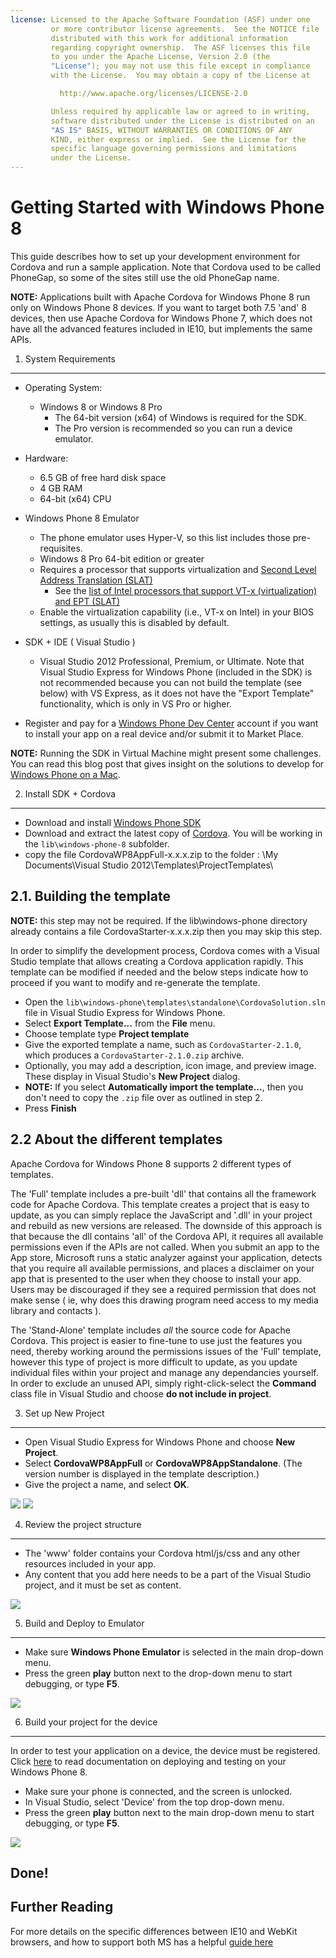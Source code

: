 ```yaml
---
license: Licensed to the Apache Software Foundation (ASF) under one
         or more contributor license agreements.  See the NOTICE file
         distributed with this work for additional information
         regarding copyright ownership.  The ASF licenses this file
         to you under the Apache License, Version 2.0 (the
         "License"); you may not use this file except in compliance
         with the License.  You may obtain a copy of the License at

           http://www.apache.org/licenses/LICENSE-2.0

         Unless required by applicable law or agreed to in writing,
         software distributed under the License is distributed on an
         "AS IS" BASIS, WITHOUT WARRANTIES OR CONDITIONS OF ANY
         KIND, either express or implied.  See the License for the
         specific language governing permissions and limitations
         under the License.
---
```


Getting Started with Windows Phone 8
==================================

This guide describes how to set up your development environment for Cordova and run a sample application.  Note that Cordova used to be called PhoneGap, so some of the sites still use the old PhoneGap name.

__NOTE:__ Applications built with Apache Cordova for Windows Phone 8 run only on Windows Phone 8 devices. If you want to target both 7.5 'and' 8 devices, then use Apache Cordova for Windows Phone 7, which does not have all the advanced features included in IE10, but implements the same APIs.

1. System Requirements
---------------

- Operating System:
    - Windows 8 or Windows 8 Pro
        - The 64-bit version (x64) of Windows is required for the SDK.
        - The Pro version is recommended so you can run a device emulator.

- Hardware:
    - 6.5 GB of free hard disk space
    - 4 GB RAM
    - 64-bit (x64) CPU

- Windows Phone 8 Emulator
    - The phone emulator uses Hyper-V, so this list includes those pre-requisites.
    - Windows 8 Pro 64-bit edition or greater
    - Requires a processor that supports virtualization and [Second Level Address Translation (SLAT)](http://en.wikipedia.org/wiki/Second_Level_Address_Translation)
        - See the [list of Intel processors that support VT-x (virtualization) and EPT (SLAT)](http://ark.intel.com/Products/VirtualizationTechnology)
    - Enable the virtualization capability (i.e., VT-x on Intel) in your BIOS settings, as usually this is disabled by default.

- SDK + IDE ( Visual Studio )
    - Visual Studio 2012 Professional, Premium, or Ultimate. Note that Visual Studio Express for Windows Phone (included in the SDK) is not recommended because you can not build the template (see below) with VS Express, as it does not have the "Export Template" functionality, which is only in VS Pro or higher.

- Register and pay for a [Windows Phone Dev Center](http://dev.windowsphone.com/en-us/publish) account if you want to install your app on a real device and/or submit it to Market Place.

__NOTE:__ Running the SDK in Virtual Machine might present some challenges. You can read this blog post that gives insight on the solutions to develop for [Windows Phone on a Mac](http://aka.ms/BuildaWP8apponaMac).


2. Install SDK + Cordova
----------------------------

- Download and install [Windows Phone SDK](http://www.microsoft.com/en-us/download/details.aspx?id=35471)
- Download and extract the latest copy of [Cordova](http://phonegap.com/download). You will be working in the `lib\windows-phone-8` subfolder.
- copy the file CordovaWP8AppFull-x.x.x.zip to the folder : \My Documents\Visual Studio 2012\Templates\ProjectTemplates\


2.1. Building the template
-----------------------------
__NOTE:__ this step may not be required.  If the lib\windows-phone directory already contains a file CordovaStarter-x.x.x.zip then you may skip this step.

In order to simplify the development process, Cordova comes with a Visual Studio template that allows creating a Cordova application rapidly. This template can be modified if needed and the below steps indicate how to proceed if you want to modify and re-generate the template.

- Open the `lib\windows-phone\templates\standalone\CordovaSolution.sln` file in Visual Studio Express for Windows Phone.
- Select __Export Template...__ from the __File__ menu.
- Choose template type __Project template__
- Give the exported template a name, such as `CordovaStarter-2.1.0`, which produces a `CordovaStarter-2.1.0.zip` archive.
- Optionally, you may add a description, icon image, and preview image.  These  display in Visual Studio's __New Project__ dialog.
- __NOTE:__ If you select __Automatically import the template...__, then you don't need to copy the `.zip` file over as outlined in step 2.
- Press __Finish__


2.2 About the different templates
--------------------
Apache Cordova for Windows Phone 8 supports 2 different types of templates.

The 'Full' template includes a pre-built 'dll' that contains all the
framework code for Apache Cordova.  This template creates a project
that is easy to update, as you can simply replace the JavaScript and
'.dll' in your project and rebuild as new versions are released. The
downside of this approach is that because the dll contains 'all' of
the Cordova API, it requires all available permissions even if the
APIs are not called.  When you submit an app to the App store,
Microsoft runs a static analyzer against your application, detects
that you require all available permissions, and places a disclaimer on
your app that is presented to the user when they choose to install
your app.  Users may be discouraged if they see a required permission
that does not make sense ( ie, why does this drawing program need
access to my media library and contacts ).

The 'Stand-Alone' template includes _all_ the source code for Apache
Cordova.  This project is easier to fine-tune to use just the features
you need, thereby working around the permissions issues of the 'Full'
template, however this type of project is more difficult to update, as
you update individual files within your project and manage any
dependancies yourself.  In order to exclude an unused API, simply
right-click-select the __Command__ class file in Visual Studio and
choose __do not include in project__.

3. Set up New Project
--------------------

- Open Visual Studio Express for Windows Phone and choose **New Project**.
- Select **CordovaWP8AppFull** or **CordovaWP8AppStandalone**. (The version number is displayed in the template description.)
- Give the project a name, and select __OK__.

![](img/guide/getting-started/windows-phone-8/FullTemplate.PNG)
![](img/guide/getting-started/windows-phone-8/StandAloneTemplate.PNG)


4. Review the project structure
-------------------------------

- The 'www' folder contains your Cordova html/js/css and any other resources included in your app.
- Any content that you add here needs to be a part of the Visual Studio project, and it must be set as content.

![](img/guide/getting-started/windows-phone-8/projectStructure.PNG)


5. Build and Deploy to Emulator
-------------------------------

- Make sure **Windows Phone Emulator** is selected in the main drop-down menu.
- Press the green **play** button next to the drop-down menu to start debugging, or type __F5__.

![](img/guide/getting-started/windows-phone-8/BuildEmulator.PNG)


6. Build your project for the device
------------------------------------

In order to test your application on a device, the device must be registered. Click [here](http://msdn.microsoft.com/en-us/library/gg588378(v=VS.92).aspx) to read documentation on deploying and testing on your Windows Phone 8.

- Make sure your phone is connected, and the screen is unlocked.
- In Visual Studio, select 'Device' from the top drop-down menu.
- Press the green **play** button next to the main drop-down menu to start debugging, or type __F5__.

![](img/guide/getting-started/windows-phone-8/BuildDevice.PNG)


Done!
-----

Further Reading
-------

For more details on the specific differences between IE10 and WebKit browsers, and how to support both MS has a helpful [guide here](http://blogs.windows.com/windows_phone/b/wpdev/archive/2012/11/15/adapting-your-webkit-optimized-site-for-internet-explorer-10.aspx)



